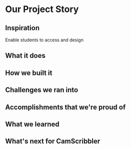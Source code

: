 # Our Project Story

## Inspiration

Enable students to access and design 

## What it does

## How we built it

## Challenges we ran into

## Accomplishments that we're proud of

## What we learned

## What's next for CamScribbler
